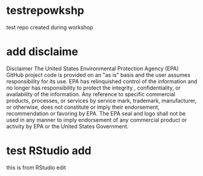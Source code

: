 # testrepowkshp
test repo created during workshop

# add disclaime
Disclaimer The United States Environmental Protection Agency (EPA) GitHub project code is provided on an "as is" basis and the user assumes responsibility for its use. EPA has relinquished control of the information and no longer has responsibility to protect the integrity , confidentiality, or availability of the information. Any reference to specific commercial products, processes, or services by service mark, trademark, manufacturer, or otherwise, does not constitute or imply their endorsement, recommendation or favoring by EPA.
The EPA seal and logo shall not be used in any manner to imply endorsement of any commercial product or activity by EPA or the United States Government.

# test RStudio add
this is from RStudio edit
